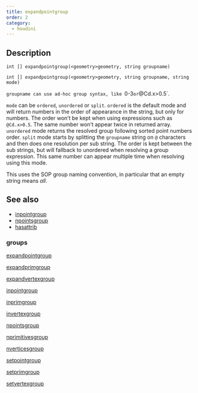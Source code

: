 ```yaml
---
title: expandpointgroup
order: 2
category:
  - houdini
---
```


## Description

`int [] expandpointgroup(<geometry>geometry, string groupname)`

`int [] expandpointgroup(<geometry>geometry, string groupname, string mode)`

`groupname can use ad-hoc group syntax, like `0-3`or`@Cd.x>0.5`.

`mode` can be `ordered`, `unordered` or `split`. `ordered` is the default mode
and will return numbers in the order of appearance in the string, but only for
numbers. The order won’t be kept when using expressions such as `@Cd.x>0.5`.
The same number won’t appear twice in returned array. `unordered` mode returns
the resolved group following sorted point numbers order. `split` mode starts
by splitting the `groupname` string on `@` characters and then does one
resolution per sub string. The order is kept between the sub strings, but will
fallback to unordered when resolving a group expression. This same number can
appear multiple time when resolving using this mode.

This uses the SOP group naming convention, in particular that an empty string
means _all_.

## See also

- [inpointgroup](inpointgroup.html)
- [npointsgroup](npointsgroup.html)
- [hasattrib](hasattrib.html)

### groups

[expandpointgroup](expandpointgroup.html)

[expandprimgroup](expandprimgroup.html)

[expandvertexgroup](expandvertexgroup.html)

[inpointgroup](inpointgroup.html)

[inprimgroup](inprimgroup.html)

[invertexgroup](invertexgroup.html)

[npointsgroup](npointsgroup.html)

[nprimitivesgroup](nprimitivesgroup.html)

[nverticesgroup](nverticesgroup.html)

[setpointgroup](setpointgroup.html)

[setprimgroup](setprimgroup.html)

[setvertexgroup](setvertexgroup.html)
